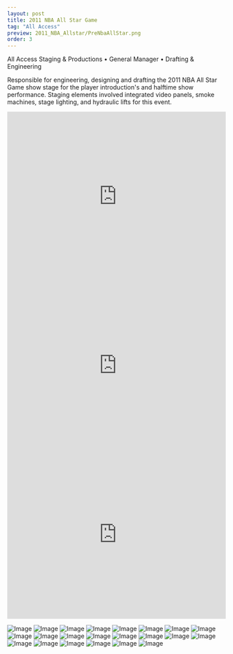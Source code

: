```yaml
---
layout: post
title: 2011 NBA All Star Game
tag: "All Access"
preview: 2011_NBA_Allstar/PreNbaAllStar.png
order: 3
---
```

All Access Staging & Productions • General Manager • Drafting & Engineering

Responsible for engineering, designing and drafting the 2011 NBA All Star Game show stage for the player introduction's and halftime show performance. Staging elements involved integrated video panels, smoke machines, stage lighting, and hydraulic lifts for this event.

<div class="video-container"><iframe src="https://www.youtube.com/embed/aBmU7m_dy88?controls=0&showinfo=0" allowfullscreen="" frameborder="0" width="100%" height="390"></iframe></div>
<div class="video-container"><iframe src="https://www.youtube.com/embed/6jlKv8lBW90?controls=0&showinfo=0" allowfullscreen="" frameborder="0" width="100%" height="390"></iframe></div>
<div class="video-container"><iframe src="https://www.youtube.com/embed/phq0ZF5Epw0?controls=0&showinfo=0" allowfullscreen="" frameborder="0" width="100%" height="390"></iframe></div>

![Image](NbaAllStar1.png)
![Image](NbaAllStar2.png)
![Image](NbaAllStar3.png)
![Image](NbaAllStar4.png)
![Image](NbaAllStar5.png)
![Image](NbaAllStar6.png)
![Image](NbaAllStar7.png)
![Image](NbaAllStar11.png)
![Image](NbaAllStar12.png)
![Image](NbaAllStar13.png)
![Image](NbaAllStar14.png)
![Image](NbaAllStar15.png)
![Image](NbaAllStar16.png)
![Image](NbaAllStar17.png)
![Image](NbaAllStar18.png)
![Image](NbaAllStar19.png)
![Image](NbaAllStar20.png)
![Image](NbaAllStar21.png)
![Image](NbaAllStar22.png)
![Image](NbaAllStar23.png)
![Image](NbaAllStar24.png)
![Image](NbaAllStar25.png)
